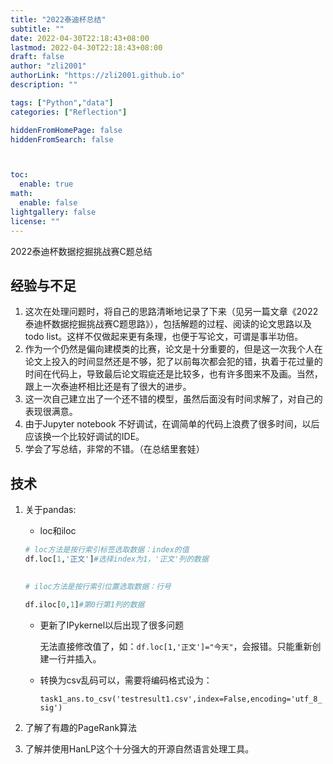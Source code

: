 ```yaml
---
title: "2022泰迪杯总结"
subtitle: ""
date: 2022-04-30T22:18:43+08:00
lastmod: 2022-04-30T22:18:43+08:00
draft: false
author: "zli2001"
authorLink: "https://zli2001.github.io"
description: ""

tags: ["Python","data"]
categories: ["Reflection"]

hiddenFromHomePage: false
hiddenFromSearch: false



toc:
  enable: true
math:
  enable: false
lightgallery: false
license: ""
---
```


2022泰迪杯数据挖掘挑战赛C题总结

<!--more-->



## 经验与不足

1. 这次在处理问题时，将自己的思路清晰地记录了下来（见另一篇文章《2022泰迪杯数据挖掘挑战赛C题思路》），包括解题的过程、阅读的论文思路以及todo list。这样不仅做起来更有条理，也便于写论文，可谓是事半功倍。
2. 作为一个仍然是偏向建模类的比赛，论文是十分重要的，但是这一次我个人在论文上投入的时间显然还是不够，犯了以前每次都会犯的错，执着于花过量的时间在代码上，导致最后论文瑕疵还是比较多，也有许多图来不及画。当然，跟上一次泰迪杯相比还是有了很大的进步。
2. 这一次自己建立出了一个还不错的模型，虽然后面没有时间求解了，对自己的表现很满意。
4. 由于Jupyter notebook 不好调试，在调简单的代码上浪费了很多时间，以后应该换一个比较好调试的IDE。
4. 学会了写总结，非常的不错。（在总结里套娃）

## 技术

1. 关于pandas:

   - loc和iloc

   ```python
   # loc方法是按行索引标签选取数据：index的值
   df.loc[1,'正文']#选择index为1，'正文'列的数据
     
   
   # iloc方法是按行索引位置选取数据：行号
   
   df.iloc[0,1]#第0行第1列的数据
   ```

   - 更新了IPykernel以后出现了很多问题

     无法直接修改值了，如：`df.loc[1,'正文']="今天"`，会报错。只能重新创建一行并插入。

     

   - 转换为csv乱码可以，需要将编码格式设为：

     `task1_ans.to_csv('testresult1.csv',index=False,encoding='utf_8_sig')`
   
2. 了解了有趣的PageRank算法
3. 了解并使用HanLP这个十分强大的开源自然语言处理工具。
   
     
